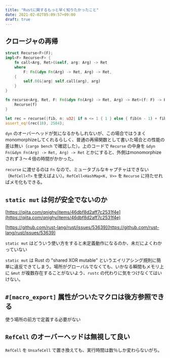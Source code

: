 ```yaml
---
title: "Rustに関するもっと早く知りたかったこと"
date: 2021-02-02T05:09:57+09:00
draft: true
---
```


## クロージャの再帰

```rs
struct Recurse<F>(F);
impl<F> Recurse<F> {
    fn call<Arg, Ret>(&self, arg: Arg) -> Ret
    where
        F: Fn(&dyn Fn(Arg) -> Ret, Arg) -> Ret,
    {
        self.0(&|arg| self.call(arg), arg)
    }
}

fn recurse<Arg, Ret, F: Fn(&dyn Fn(Arg) -> Ret, Arg) -> Ret>(f: F) -> Recurse<F> {
    Recurse(f)
}

let rec = recurse(|fib, n: u32| if n <= 1 { 1 } else { fib(n - 1) + fib(n - 2) });
assert_eq!(rec(18), 2584);
```

`dyn` のオーバーヘッドが気になるかもしれないが、この場合ではうまくmonomorphizeしてくれるらしく、普通の再帰関数として書いた場合との性能の差は無い（`cargo bench` で確認した）。上のコードで `Recurse` の中身を `&dyn Fn(&dyn Fn(Arg) -> Ret, Arg) -> Ret` とかにすると、外側はmonomorphizeされず３～４倍の時間がかかった。

`recurse` に渡せるのは `Fn` なので、ミュータブルなキャプチャはできない（`RefCell<T>` を使えばよい）。`RefCell<HashMap<K, V>>` を `Recurse` に持たせればメモ化もできる。

## `static mut` は何が安全でないのか

[https://qiita.com/qnighy/items/46dbf8d2aff7c2531f4e](https://qiita.com/qnighy/items/46dbf8d2aff7c2531f4e)

[https://github.com/rust-lang/rust/issues/53639](https://github.com/rust-lang/rust/issues/53639)

`static mut` はどういう使い方をすると未定義動作になるのか、未だによくわかっていない

`static mut` は Rust の "shared XOR mutable" というエイリアシング規則に簡単に違反できてしまう。場所がグローバルでなくても、いかなる瞬間もメモリ上に `&mut` が複数存在することがないよう、`rustc` の代わりに気をつけなくてはいけない。


## `#[macro_export]` 属性がついたマクロは後方参照できる

使う場所の前方で定義する必要がない

## `RefCell` のオーバーヘッドは無視して良い

`RefCell` を `UnsafeCell` で置き換えても、実行時間は数％しか変わらないがち。
